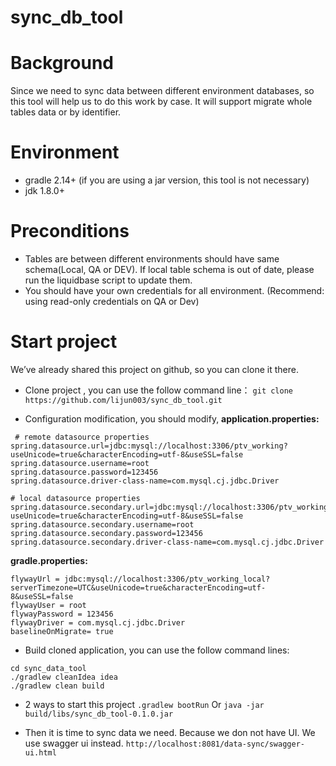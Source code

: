 sync_db_tool
=========================
# Background
Since we need to sync data between different environment databases, so this tool will help us to do this work by case. It will support migrate whole tables data or by identifier.

# Environment
- gradle 2.14+ (if you are using a jar version, this tool is not necessary)
- jdk 1.8.0+

# Preconditions
- Tables are between different environments should have same schema(Local, QA or DEV). If local table schema is out of date, please run the liquidbase script to update them.
- You should have your own credentials for all environment. (Recommend: using read-only credentials on QA or Dev)

# Start project
We’ve already shared this project on github, so you can clone it there.
* Clone project , you can use the follow command line：
`git clone https://github.com/lijun003/sync_db_tool.git`

* Configuration modification, you should modify, 
**application.properties:**
```
 # remote datasource properties                spring.datasource.url=jdbc:mysql://localhost:3306/ptv_working?useUnicode=true&characterEncoding=utf-8&useSSL=false
spring.datasource.username=root
spring.datasource.password=123456
spring.datasource.driver-class-name=com.mysql.cj.jdbc.Driver

# local datasource properties
spring.datasource.secondary.url=jdbc:mysql://localhost:3306/ptv_working_local?useUnicode=true&characterEncoding=utf-8&useSSL=false
spring.datasource.secondary.username=root
spring.datasource.secondary.password=123456
spring.datasource.secondary.driver-class-name=com.mysql.cj.jdbc.Driver
```
**gradle.properties:**
```
flywayUrl = jdbc:mysql://localhost:3306/ptv_working_local?serverTimezone=UTC&useUnicode=true&characterEncoding=utf-8&useSSL=false
flywayUser = root
flywayPassword = 123456
flywayDriver = com.mysql.cj.jdbc.Driver
baselineOnMigrate= true
```
* Build cloned application, you can use the follow command lines:
```
cd sync_data_tool
./gradlew cleanIdea idea
./gradlew clean build
```
* 2 ways to start this project
`.gradlew bootRun`
Or
`java -jar build/libs/sync_db_tool-0.1.0.jar`

* Then it is time to sync data we need. Because we don not have UI. We use swagger ui instead.
`http://localhost:8081/data-sync/swagger-ui.html`




